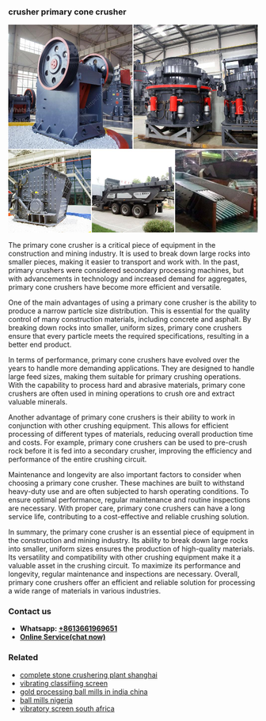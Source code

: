 <h3>crusher primary cone crusher</h3><img src='1708589421.jpg' alt=''><p>The primary cone crusher is a critical piece of equipment in the construction and mining industry. It is used to break down large rocks into smaller pieces, making it easier to transport and work with. In the past, primary crushers were considered secondary processing machines, but with advancements in technology and increased demand for aggregates, primary cone crushers have become more efficient and versatile.</p><p>One of the main advantages of using a primary cone crusher is the ability to produce a narrow particle size distribution. This is essential for the quality control of many construction materials, including concrete and asphalt. By breaking down rocks into smaller, uniform sizes, primary cone crushers ensure that every particle meets the required specifications, resulting in a better end product.</p><p>In terms of performance, primary cone crushers have evolved over the years to handle more demanding applications. They are designed to handle large feed sizes, making them suitable for primary crushing operations. With the capability to process hard and abrasive materials, primary cone crushers are often used in mining operations to crush ore and extract valuable minerals.</p><p>Another advantage of primary cone crushers is their ability to work in conjunction with other crushing equipment. This allows for efficient processing of different types of materials, reducing overall production time and costs. For example, primary cone crushers can be used to pre-crush rock before it is fed into a secondary crusher, improving the efficiency and performance of the entire crushing circuit.</p><p>Maintenance and longevity are also important factors to consider when choosing a primary cone crusher. These machines are built to withstand heavy-duty use and are often subjected to harsh operating conditions. To ensure optimal performance, regular maintenance and routine inspections are necessary. With proper care, primary cone crushers can have a long service life, contributing to a cost-effective and reliable crushing solution.</p><p>In summary, the primary cone crusher is an essential piece of equipment in the construction and mining industry. Its ability to break down large rocks into smaller, uniform sizes ensures the production of high-quality materials. Its versatility and compatibility with other crushing equipment make it a valuable asset in the crushing circuit. To maximize its performance and longevity, regular maintenance and inspections are necessary. Overall, primary cone crushers offer an efficient and reliable solution for processing a wide range of materials in various industries.</p><h3>Contact us</h3><ul><li><strong>Whatsapp:&nbsp;<a href="https://wa.me/8613661969651">+8613661969651</a></strong></li><li><a href="https://swt.shibang-china.com/?git&amp;zhl&amp;crusher primary cone crusher"><strong>Online Service(chat now)</strong></a></li></ul><h3>Related</h3><ul><li><a href='complete stone crushering plant shanghai.md'>complete stone crushering plant shanghai</a></li><li><a href='vibrating classifiing screen.md'>vibrating classifiing screen</a></li><li><a href='gold processing ball mills in india china.md'>gold processing ball mills in india china</a></li><li><a href='ball mills nigeria.md'>ball mills nigeria</a></li><li><a href='vibratory screen south africa.md'>vibratory screen south africa</a></li></ul>